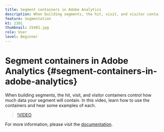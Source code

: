 ```yaml
---
title: Segment containers in Adobe Analytics
description: When building segments, the hit, visit, and visitor containers control how much data your segment will contain. In this video, learn how to use the containers and hear some examples of each.
feature: Segmentation
kt: 2301
thumbnail: 25401.jpg
role: User
level: Beginner
---
```

# Segment containers in Adobe Analytics {#segment-containers-in-adobe-analytics}

When building segments, the hit, visit, and visitor containers control how much data your segment will contain. In this video, learn how to use the containers and hear some examples of each.

>[!VIDEO](https://video.tv.adobe.com/v/25401/?quality=12&learn=on)

For more information, please visit the [documentation](https://experienceleague.adobe.com/docs/analytics/components/segmentation/seg-overview.html?lang=en).

